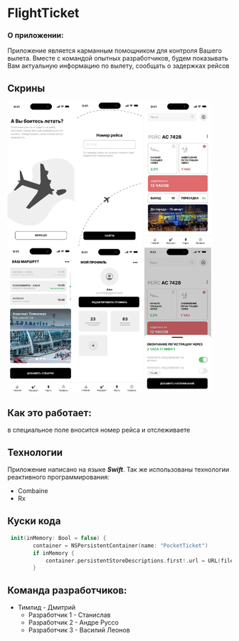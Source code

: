 # FlightTicket
### О приложении:
Приложение является карманным помощником для контроля Вашего вылета. 
Вместе с командой опытных разработчиков, будем показывать Вам актуальную информацию по вылету, сообщать о задержках рейсов

## Скрины
<img src="https://github.com/VasyaOne/ScrenTicket/blob/main/ScreenForReadme/2022%20%D0%A2%D1%83%D1%80%D1%86%D0%B8%D1%8F%20jpg.jpg" style="width: 150px"> <img src="https://github.com/VasyaOne/ScrenTicket/blob/main/ScreenForReadme/2022%20%D0%A2%D1%83%D1%80%D1%86%D0%B8%D1%8F%20jpg-2.jpg" style="width: 150px"> <img src="https://github.com/VasyaOne/ScrenTicket/blob/main/ScreenForReadme/2022%20%D0%A2%D1%83%D1%80%D1%86%D0%B8%D1%8F%20jpg-3.jpg" style="width: 150px"> <img src="https://github.com/VasyaOne/ScrenTicket/blob/main/ScreenForReadme/2022%20%D0%A2%D1%83%D1%80%D1%86%D0%B8%D1%8F%20jpg-4.jpg" style="width: 150px"> <img src="https://github.com/VasyaOne/ScrenTicket/blob/main/ScreenForReadme/2022%20%D0%A2%D1%83%D1%80%D1%86%D0%B8%D1%8F%20jpg-5.jpg" style="width: 150px"> <img src="https://github.com/VasyaOne/ScrenTicket/blob/main/ScreenForReadme/2022%20%D0%A2%D1%83%D1%80%D1%86%D0%B8%D1%8F%20jpg-6.jpg" style="width: 150px"> 

## Как это работает:
в специальное поле вносится номер рейса и отслеживаете 

## Технологии
Приложение написано на языке ***Swift***.
Так же использованы технологии реактивного программирования: 
- Combaine
- Rx

## Куски кода
``` swift
 init(inMemory: Bool = false) {
        container = NSPersistentContainer(name: "PocketTicket")
        if inMemory {
            container.persistentStoreDescriptions.first!.url = URL(fileURLWithPath: "/dev/null")
        }
```

## Команда разработчиков: 
- Тимлид - Дмитрий
    - Разработчик 1 - Станислав
    - Разработчик 2 - Андре Руссо
    - Разработчик 3 - Василий Леонов
